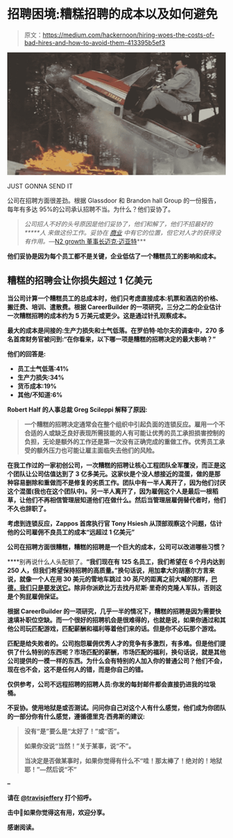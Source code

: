 # 招聘困境:糟糕招聘的成本以及如何避免

> 原文：<https://medium.com/hackernoon/hiring-woes-the-costs-of-bad-hires-and-how-to-avoid-them-413395b5ef3>

![](img/b853d5017b4bf9c516d60ad49d8effc6.png)

JUST GONNA SEND IT

公司在招聘方面很差劲。根据 Glassdoor 和 Brandon hall Group 的一份报告，每年有多达 95%的公司承认招聘不当。为什么？他们妥协了。

> *公司招人不好的头号原因是他们妥协了，他们和解了，他们不招最好的*****人* *来做这份工作。妥协在* [*商业*](https://hackernoon.com/tagged/business) *中有它的位置，但它对人才的获得没有作用。—*[N2 growth 董事长迈克·迈亚特](https://www.forbes.com/sites/mikemyatt/2012/09/27/the-1-reason-companies-make-bad-hires/#79071bcf79cd)***

**他们妥协是因为每个员工都不是关键，企业低估了一个糟糕员工的影响和成本。**

## **糟糕的招聘会让你损失超过 1 亿美元**

**当公司计算一个糟糕员工的总成本时，他们只考虑直接成本:机票和酒店的价格、搬迁费、培训、遣散费。根据 CareerBuilder 的一项研究，三分之二的企业估计一次糟糕招聘的成本约为 5 万美元或更少。这是通过针孔观察成本。**

**最大的成本是间接的:生产力损失和士气低落。在罗伯特·哈尔夫的调查中，270 多名首席财务官被问到:“在你看来，以下哪一项是糟糕的招聘决定的最大影响？”**

**他们的回答是:**

*   **员工士气低落:41%**
*   **生产力损失:34%**
*   **货币成本:19%**
*   **其他/不知道:6%**

**Robert Half 的人事总裁 Greg Scileppi 解释了原因:**

> **一个糟糕的招聘决定通常会在整个组织中引起负面的连锁反应。雇用一个不合适的人或缺乏良好表现所需技能的人有可能让优秀的员工承担损害控制的负担，无论是额外的工作还是第一次没有正确完成的重做工作。优秀员工承受的额外压力也可能让雇主面临失去他们的风险。**

**在我工作过的一家初创公司，一次糟糕的招聘让核心工程团队全军覆没，而正是这个团队让公司估值达到了 3 亿多美元。这家伙是个没人想接近的混蛋，做的是那种容易删除和重做而不是修复的劣质工作。团队中有一半人离开了，因为他们讨厌这个混蛋(我也在这个团队中)。另一半人离开了，因为雇佣这个人是最后一根稻草，让他们不再相信管理层知道他们在做什么。然后当管理层雇佣替代者时，他们不久也辞职了。**

**考虑到连锁反应，Zappos 首席执行官 Tony Hsiesh 从顶部观察这个问题，估计他的公司雇佣不良员工的成本“远超过 1 亿美元”**

**公司在招聘方面很糟糕，糟糕的招聘是一个巨大的成本，公司可以改进哪些习惯？**

****别再说什么人头配额了。**“我们现在有 125 名员工，我们希望在 6 个月内达到 250 人，但我们希望保持招聘的高质量。”换句话说，用加拿大的胡塞尔方言来说，就像一个人在用 30 美元的雪地车跳过 30 英尺的距离之前大喊的那样，[巴德，我们只是要发送它](https://www.youtube.com/watch?v=RSuLFvalhnQ)。除非你派欧比万去找丹尼斯·里奇的克隆人军队，否则这是个狗屁雇佣保证。**

**根据 CareerBuilder 的一项研究，几乎一半的情况下，糟糕的招聘是因为需要快速填补职位空缺。而一个很好的招聘机会是很难得的，也就是说，如果你通过和其他公司玩匹配游戏，匹配薪酬和福利等着他们来的话。但是你不必玩那个游戏。**

****匹配是给失败者的。公司抱怨雇佣优秀人才的竞争有多激烈，有多难。但是他们提供了什么特别的东西呢？市场匹配的薪酬，市场匹配的福利，换句话说，就是其他公司提供的一模一样的东西。为什么会有特别的人加入你的普通公司？他们不会，现在也不会，这不是任何人的错，而是你自己的错。****

**仅供参考，公司不远程招聘的招聘人员:你发的每封邮件都会直接扔进我的垃圾桶。**

****不妥协**。使用地狱是或否测试。问问你自己对这个人有什么感觉，他们成为你团队的一部分你有什么感觉，遵循德里克·西弗斯的建议:**

> ****没有“是”要么是“太好了！”或“否”。****
> 
> **如果你没说“当然！”关于某事，说“不”。**
> 
> **当决定是否做某事时，如果你觉得有什么不“哇！那太棒了！绝对的！地狱耶！”—然后说“不”**

**–**

**请在 [@travisjeffery](https://twitter.com/travisjeffery) 打个招呼。**

**击中👏如果你觉得这有用，欢迎分享。**

**感谢阅读。**